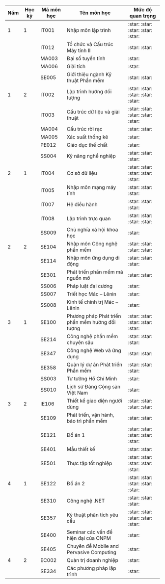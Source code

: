 
<table>
  <thead>
    <tr>
      <th style="text-align: center;">Năm</th>
      <th style="text-align: center;">Học kỳ</th>
      <th style="text-align: center;">Mã môn học</th>
      <th style="text-align: center;">Tên môn học</th>
      <th style="text-align: center;">Mức độ quan trọng</th>
    </tr>
  </thead>
  <tbody>
    <tr>
      <td>1</td>
      <td>1</td>
      <td>IT001</td>
      <td>Nhập môn lập trình</td>
      <td>:star: :star: :star: :star: :star:</td> 
    </tr>
    <tr>
      <td></td>
      <td></td>
      <td>IT012</td>
      <td>Tổ chức và Cấu trúc Máy tính II</td>
      <td>:star: :star:</td> 
    </tr>
    <tr>
      <td></td>
      <td></td>
      <td>MA003</td>
      <td>Đại số tuyến tính</td>
      <td>:star:</td> 
    </tr>
    <tr>
      <td></td>
      <td></td>
      <td>MA006</td>
      <td>Giải tích</td>
      <td>:star:</td> 
    </tr>
    <tr>
      <td></td>
      <td></td>
      <td>SE005</td>
      <td>Giới thiệu ngành Kỹ thuật Phần mềm</td>
      <td>:star: :star:</td>
    </tr>
    <tr>
      <td>1</td>
      <td>2</td>
      <td>IT002</td>
      <td>Lập trình hướng đối tượng</td>
      <td>:star: :star: :star: :star: :star:</td> 
    </tr>
    <tr>
      <td></td>
      <td></td>
      <td>IT003</td>
      <td>Cấu trúc dữ liệu và giải thuật</td>
      <td>:star: :star: :star: :star: :star:</td> 
    </tr>
    <tr>
      <td></td>
      <td></td>
      <td>MA004</td>
      <td>Cấu trúc rời rạc</td>
      <td>:star: :star:</td> 
    </tr>
    <tr>
      <td></td>
      <td></td>
      <td>MA005</td>
      <td>Xác suất thống kê</td>
      <td>:star:</td> 
    </tr>
    <tr>
      <td></td>
      <td></td>
      <td>PE012</td>
      <td>Giáo dục thể chất</td>
      <td>:star:</td>
    </tr>
    <tr>
      <td></td>
      <td></td>
      <td>SS004</td>
      <td>Kỹ năng nghề nghiệp</td>
      <td>:star: :star: :star:</td>
    </tr>
    <tr>
      <td>2</td>
      <td>1</td>
      <td>IT004</td>
      <td>Cơ sở dữ liệu</td>
      <td>:star: :star: :star: :star: :star:</td>
    </tr>
    <tr>
      <td></td>
      <td></td>
      <td>IT005</td>
      <td>Nhập môn mạng máy tính</td>
      <td>:star: :star: :star:</td>
    </tr>
    <tr>
      <td></td>
      <td></td>
      <td>IT007</td>
      <td>Hệ điều hành</td>
      <td>:star: :star: :star:</td>
    </tr>
    <tr>
      <td></td>
      <td></td>
      <td>IT008</td>
      <td>Lập trình trực quan</td>
      <td>:star: :star: :star: :star:</td>
    </tr>
    <tr>
      <td></td>
      <td></td>
      <td>SS009</td>
      <td>Chủ nghĩa xã hội khoa học</td>
      <td>:star:</td>
    </tr>
    <tr>
      <td>2</td>
      <td>2</td>
      <td>SE104</td>
      <td>Nhập môn Công nghệ phần mềm</td>
      <td>:star: :star: :star: :star:</td>
    </tr>
    <tr>
      <td></td>
      <td></td>
      <td>SE114</td>
      <td>Nhập môn ứng dụng di động</td>
      <td>:star: :star:  :star:</td>
    </tr>
    <tr>
      <td></td>
      <td></td>
      <td>SE301</td>
      <td>Phát triển phần mềm mã nguồn mở</td>
      <td>:star: :star:</td>
    </tr>
    <tr>
      <td></td>
      <td></td>
      <td>SS006</td>
      <td>Pháp luật đại cương</td>
      <td>:star:</td>
    </tr>
    <tr>
      <td></td>
      <td></td>
      <td>SS007</td>
      <td>Triết học Mác – Lênin</td>
      <td>:star:</td>
    </tr>
    <tr>
      <td></td>
      <td></td>
      <td>SS008</td>
      <td>Kinh tế chính trị Mác – Lênin</td>
      <td>:star:</td>
    </tr>
    <tr>
      <td>3</td>
      <td>1</td>
      <td>SE100</td>
      <td>Phương pháp Phát triển phần mềm hướng đối tượng</td>
      <td>:star: :star: :star: :star: :star:</td>
    </tr>
    <tr>
      <td></td>
      <td></td>
      <td>SE214</td>
      <td>Công nghệ phần mềm chuyên sâu</td>
      <td>:star: :star: :star:</td>
    </tr>
    <tr>
      <td></td>
      <td></td>
      <td>SE347</td>
      <td>Công nghệ Web và ứng dụng</td>
      <td>:star: :star:</td>
    </tr>
    <tr>
      <td></td>
      <td></td>
      <td>SE358</td>
      <td>Quản lý dự án Phát triển Phần mềm</td>
      <td>:star: :star: :star:</td>
    </tr>
    <tr>
      <td></td>
      <td></td>
      <td>SS003</td>
      <td>Tư tưởng Hồ Chí Minh</td>
      <td>:star:</td>
    </tr>
    <tr>
      <td></td>
      <td></td>
      <td>SS010</td>
      <td>Lịch sử Đảng Cộng sản Việt Nam</td>
      <td>:star:</td>
    </tr>
    <tr>
      <td>3</td>
      <td>2</td>
      <td>IE106</td>
      <td>Thiết kế giao diện người dùng</td>
      <td>:star: :star: :star: :star:</td>
    </tr>
    <tr>
      <td></td>
      <td></td>
      <td>SE109</td>
      <td>Phát triển, vận hành, bảo trì phần mềm</td>
      <td>:star: :star:</td>
    </tr>
    <tr>
      <td></td>
      <td></td>
      <td>SE121</td>
      <td>Đồ án 1</td>
      <td>:star: :star: :star: :star: :star:</td>
    </tr>
    <tr>
      <td></td>
      <td></td>
      <td>SE401</td>
      <td>Mẫu thiết kế</td>
      <td>:star: :star:</td>
    </tr>
    <tr>
      <td></td>
      <td></td>
      <td>SE501</td>
      <td>Thực tập tốt nghiệp</td>
      <td>:star: :star: :star: :star: :star:</td>
    </tr>
    <tr>
      <td>4</td>
      <td>1</td>
      <td>SE122</td>
      <td>Đồ án 2</td>
      <td>:star: :star: :star: :star: :star:</td>
    </tr>
    <tr>
      <td></td>
      <td></td>
      <td>SE310</td>
      <td>Công nghệ .NET</td>
      <td>:star: :star: :star:</td>
    </tr>
    <tr>
      <td></td>
      <td></td>
      <td>SE357</td>
      <td>Kỹ thuật phân tích yêu cầu</td>
      <td>:star: :star: :star: :star: :star:</td>
    </tr>
    <tr>
      <td></td>
      <td></td>
      <td>SE400</td>
      <td>Seminar các vấn đề hiện đại của CNPM</td>
      <td>:star:</td>
    </tr>
    <tr>
      <td></td>
      <td></td>
      <td>SE405</td>
      <td>Chuyên đề Mobile and Pervasive Computing</td>
      <td>:star:</td>
    </tr>
    <tr>
      <td>4</td>
      <td>2</td>
      <td>EC002</td>
      <td>Quản trị doanh nghiệp</td>
      <td>:star:</td>
    </tr>
    <tr>
      <td></td>
      <td></td>
      <td>SE334</td>
      <td>Các phương pháp lập trình</td>
      <td>:star:</td>
    </tr>
  </tbody>
</table>

